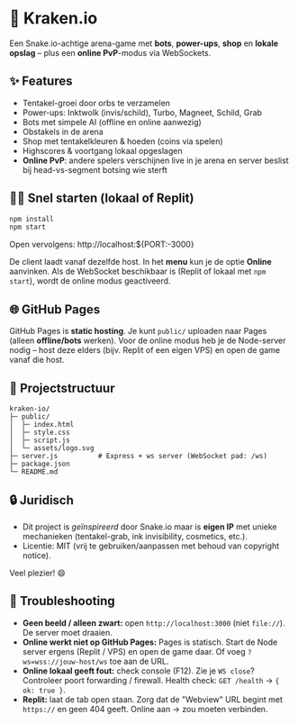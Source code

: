 # 🐙 Kraken.io

Een Snake.io-achtige arena-game met **bots**, **power-ups**, **shop** en **lokale opslag** – plus een **online PvP**-modus via WebSockets.

## ✨ Features
- Tentakel-groei door orbs te verzamelen
- Power-ups: Inktwolk (invis/schild), Turbo, Magneet, Schild, Grab
- Bots met simpele AI (offline en online aanwezig)
- Obstakels in de arena
- Shop met tentakelkleuren & hoeden (coins via spelen)
- Highscores & voortgang lokaal opgeslagen
- **Online PvP**: andere spelers verschijnen live in je arena en server beslist bij head-vs-segment botsing wie sterft

## 🏃‍♂️ Snel starten (lokaal of Replit)
```bash
npm install
npm start
```
Open vervolgens: http://localhost:${PORT:-3000}

De client laadt vanaf dezelfde host. In het **menu** kun je de optie **Online** aanvinken. Als de WebSocket beschikbaar is (Replit of lokaal met `npm start`), wordt de online modus geactiveerd.

## 🌐 GitHub Pages
GitHub Pages is **static hosting**. Je kunt `public/` uploaden naar Pages (alleen **offline/bots** werken). Voor de online modus heb je de Node-server nodig – host deze elders (bijv. Replit of een eigen VPS) en open de game vanaf die host.

## 📁 Projectstructuur
```
kraken-io/
├─ public/
│  ├─ index.html
│  ├─ style.css
│  ├─ script.js
│  └─ assets/logo.svg
├─ server.js          # Express + ws server (WebSocket pad: /ws)
├─ package.json
└─ README.md
```

## 🔒 Juridisch
- Dit project is *geïnspireerd* door Snake.io maar is **eigen IP** met unieke mechanieken (tentakel-grab, ink invisibility, cosmetics, etc.).
- Licentie: MIT (vrij te gebruiken/aanpassen met behoud van copyright notice).

Veel plezier! 😄


## 🧰 Troubleshooting

- **Geen beeld / alleen zwart:** open `http://localhost:3000` (niet `file://`). De server moet draaien.
- **Online werkt niet op GitHub Pages:** Pages is statisch. Start de Node server ergens (Replit / VPS) en open de game daar. Of voeg `?ws=wss://jouw-host/ws` toe aan de URL.
- **Online lokaal geeft fout:** check console (F12). Zie je `WS close`? Controleer poort forwarding / firewall. Health check: `GET /health` → `{ ok: true }`.
- **Replit:** laat de tab open staan. Zorg dat de "Webview" URL begint met `https://` en geen 404 geeft. Online aan → zou moeten verbinden.
